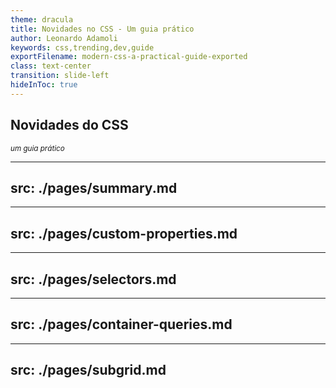 ```yaml
---
theme: dracula
title: Novidades no CSS - Um guia prático
author: Leonardo Adamoli
keywords: css,trending,dev,guide
exportFilename: modern-css-a-practical-guide-exported
class: text-center
transition: slide-left
hideInToc: true
---
```


<!-- Intro -->
<section>
  <h1 class="section-title" v-motion-slide-right>
    Novidades do CSS
  </h1>

  <small 
    class="inline-flex items-end gap-2 text-green" v-motion-slide-left>
    <i>um guia prático</i>
    <fluent-emoji-nail-polish-light class="w-[30px] h-[30px]" />
  </small>
</section>

<!-- Toc -->
---
src: ./pages/summary.md
---

<!-- Custom properties -->
---
src: ./pages/custom-properties.md
---

<!-- Selectors -->
---
src: ./pages/selectors.md
---

<!-- Container queries -->
---
src: ./pages/container-queries.md
---

<!-- Subgrid -->
---
src: ./pages/subgrid.md
---
